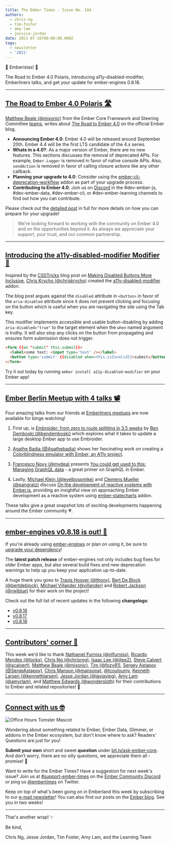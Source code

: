 ```yaml
---
title: The Ember Times - Issue No. 184
authors:
  - chris-ng
  - tim-foster
  - amy-lam
  - jessica-jordan
date: 2021-07-16T00:00:00.000Z
tags:
  - newsletter
  - '2021'
---
```


👋 Emberistas! 🐹

The Road to Ember 4.0 Polaris, introducing a11y-disabled-modifier, Emberliners talks, and get your update for ember-engines 0.8.18.

---

## [The Road to Ember 4.0 Polaris 🛣](https://blog.emberjs.com/the-road-to-ember-4-0/)

[Matthew Beale (@mixonic)](https://github.com/mixonic) from the Ember Core Framework and Steering Committee [teams](https://emberjs.com/teams/), writes about [The Road to Ember 4.0](https://blog.emberjs.com/the-road-to-ember-4-0/) on the official Ember blog.

- **Announcing Ember 4.0**: Ember 4.0 will be released around September 20th. Ember 4.4 will be the first LTS candidate of the 4.x series.
- **Whats in a 4.0?**: As a major version of Ember, there are no new features. This sections discusses the removal of deprecated APIs. For example, `Ember.Logger` is removed in favor of native console APIs. Also, `sendAction` is removed in favor of calling closure actions like any other callback.
- **Planning your upgrade to 4.0**: Consider using the [ember-cli-deprecation-workflow](https://github.com/mixonic/ember-cli-deprecation-workflow) addon as part of your upgrade process.
- **Contributing to Ember 4.0**: Join us on [Discord](https://discord.com/invite/emberjs) in the #dev-ember-js, #dev-ember-data, #dev-ember-cli, or #dev-ember-learning channels to find out how you can contribute.

Please check out the [detailed post](https://blog.emberjs.com/the-road-to-ember-4-0/) in full for more details on how you can prepare for your upgrade!

> We're looking forward to working with the community on Ember 4.0 and on the opportunities beyond it. As always we appreciate your support, your trust, and our common partnership.

---

## [Introducing the a11y-disabled-modifier Modifier 💚](https://discord.com/channels/480462759797063690/480499624663056390/842592654696382474)

<!--alex disable invalid-->
Inspired by the [CSSTricks](https://css-tricks.com/) blog post on [Making Disabled Buttons More Inclusive](https://css-tricks.com/making-disabled-buttons-more-inclusive/), [Chris Krycho (@chriskrycho)](https://github.com/chriskrycho/) created the [a11y-disabled-modifier](https://github.com/chriskrycho/a11y-disabled-modifier) addon.

The blog post argues against the `disabled` attribute in `<button>` in favor of the `aria-disabled` attribute since it does not prevent clicking and focusing on the button which is useful when you are navigating the site using the Tab key.

This modifier implements accessible and usable button-disabling by adding `aria-disabled="true"` to the target element when the `when` named argument is truthy. It will also stop any clicks on the button from propagating and ensures form submission does not trigger.

```html
<form {{on "submit" this.submit}}>
  <label>some text: <input type='text' /></label>
  <button type='submit' {{disabled when=this.isInvalid}}>submit</button>
</form>
```

Try it out today by running `ember install a11y-disabled-modifier` on your Ember app!
<!--alex enable invalid-->

---

## [Ember Berlin Meetup with 4 talks 📽](https://www.youtube.com/watch?v=c-sWTZJ6nlM&ab_channel=Pusherl)

Four amazing talks from our friends at [Emberliners meetups](https://www.meetup.com/Ember-js-Berlin/) are now available for binge watching!
  
1. First up, is [Embroider: from zero to route splitting in 3.5 weeks](https://www.youtube.com/watch?v=c-sWTZJ6nlM&t=540s) by [Ben Demboski (@bendemboski)](https://github.com/bendemboski) which explores what it takes to update a large desktop Ember app to use Embroider.
  
2. [Agathe Badia (@Agathebadia)](https://github.com/Agathebadia) shows her fascinating work on creating a [Colorblindness emulator with Ember, an A11y project](https://www.youtube.com/watch?v=c-sWTZJ6nlM&t=2156s).
  
3. [Francesco Novy (@mydea)](https://github.com/mydea) presents [You could get used to this: Managing GraphQL data](https://www.youtube.com/watch?v=c-sWTZJ6nlM&t=3480s) - a great primer on GraphQL in Ember.

4. Lastly, [Michael Klein (@levelbossmike)](https://github.com/levelbossmike) and [Clemens Mueller (@pangratz)](https://github.com/pangratz) discuss [On the development of reactive systems with Ember.js](https://www.youtube.com/watch?v=c-sWTZJ6nlM&t=5118s), providing an insightful view on approaching Ember development as a reactive system using [ember-statecharts](https://ember-statecharts.com/) addon.

These talks give a great snapshot lots of exciting developments happening around the Ember community 💗.

---
  
## [ember-engines v0.8.18 is out! 🎉](https://twitter.com/MVillander/status/1406367740668092420)

If you're already using [ember-engines](https://ember-engines.com/) or plan on using it, be sure to [upgrade your dependency](https://twitter.com/MVillander/status/1406367740668092420)!

The **latest patch release** of ember-engines not only includes bug fixes for older Ember apps, but also several build fixes and new deprecation warnings to help up you keep your application up-to-date.

A huge thank you goes to [Travis Hoover (@thoov)](https://github.com/thoov), [Bert De Block (@bertdeblock)](https://github.com/bertdeblock), [Michael Villander (@villander)](https://github.com/villander) and [Robert Jackson (@rwjblue)](https://github.com/rwjblue) for their work on the project!

Check out the full list of recent updates in the following **changelogs**:

- [v0.8.16](https://github.com/ember-engines/ember-engines/releases/tag/v0.8.16)
- [v0.8.17](https://github.com/ember-engines/ember-engines/releases/tag/v0.8.17)
- [v0.8.18](https://github.com/ember-engines/ember-engines/releases/tag/v0.8.18)

---

## [Contributors' corner 👏](https://guides.emberjs.com/release/contributing/repositories/)

<p>This week we'd like to thank <a href="https://github.com/nlfurniss" rel="noopener noreferrer" target="_blank">Nathaniel Furniss (@nlfurniss)</a>, <a href="https://github.com/locks" rel="noopener noreferrer" target="_blank">Ricardo Mendes (@locks)</a>, <a href="https://github.com/chrisrng" rel="noopener noreferrer" target="_blank">Chris Ng (@chrisrng)</a>, <a href="https://github.com/ijlee2" rel="noopener noreferrer" target="_blank">Isaac Lee (@ijlee2)</a>, <a href="https://github.com/scalvert" rel="noopener noreferrer" target="_blank">Steve Calvert (@scalvert)</a>, <a href="https://github.com/mixonic" rel="noopener noreferrer" target="_blank">Matthew Beale (@mixonic)</a>, <a href="https://github.com/fozy81" rel="noopener noreferrer" target="_blank">Tim (@fozy81)</a>, <a href="https://github.com/SergeAstapov" rel="noopener noreferrer" target="_blank">Sergey Astapov (@SergeAstapov)</a>, <a href="https://github.com/mansona" rel="noopener noreferrer" target="_blank">Chris Manson (@mansona)</a>, <a href="https://github.com/tcouloumy" rel="noopener noreferrer" target="_blank">@tcouloumy</a>, <a href="https://github.com/kennethlarsen" rel="noopener noreferrer" target="_blank">Kenneth Larsen (@kennethlarsen)</a>, <a href="https://github.com/jayjayjpg" rel="noopener noreferrer" target="_blank">Jesse Jordan (@jayjayjpg)</a>, <a href="https://github.com/amyrlam" rel="noopener noreferrer" target="_blank">Amy Lam (@amyrlam)</a>, and <a href="https://github.com/wondersloth" rel="noopener noreferrer" target="_blank">Matthew Edwards (@wondersloth)</a> for their contributions to Ember and related repositories! 💖</p>

---

## [Connect with us 🤓](https://docs.google.com/forms/d/e/1FAIpQLScqu7Lw_9cIkRtAiXKitgkAo4xX_pV1pdCfMJgIr6Py1V-9Og/viewform)

<div class="blog-row">
  <img class="float-right small transparent padded" alt="Office Hours Tomster Mascot" title="Readers' Questions" src="/images/tomsters/officehours.png" />

  <p>Wondering about something related to Ember, Ember Data, Glimmer, or addons in the Ember ecosystem, but don't know where to ask? Readers’ Questions are just for you!</p>

  <p><strong>Submit your own</strong> short and sweet <strong>question</strong> under <a href="https://bit.ly/ask-ember-core" target="rq">bit.ly/ask-ember-core</a>. And don’t worry, there are no silly questions, we appreciate them all - promise! 🤞</p>

  <p>Want to write for the Ember Times? Have a suggestion for next week's issue? Join us at <a href="https://discordapp.com/channels/480462759797063690/485450546887786506">#support-ember-times</a> on the <a href="https://discord.gg/emberjs">Ember Community Discord</a> or ping us <a href="https://twitter.com/embertimes">@embertimes</a> on Twitter.</p>

  <p>Keep on top of what's been going on in Emberland this week by subscribing to our <a href="https://embertimes.substack.com/">e-mail newsletter</a>! You can also find our posts on the <a href="https://blog.emberjs.com/tag/newsletter">Ember blog</a>. See you in two weeks!</p>
</div>

---

That's another wrap! ✨

Be kind,

Chris Ng, Jesse Jordan, Tim Foster, Amy Lam, and the Learning Team
